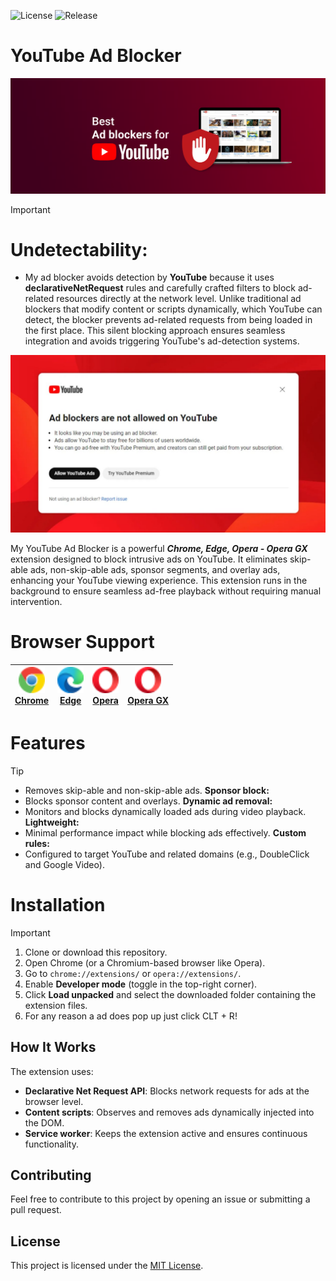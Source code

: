 ![License](https://img.shields.io/badge/License-MIT-blue) ![Release](https://img.shields.io/badge/Release-2.0.0-blue)
# YouTube Ad Blocker

![YT Logo](https://github.com/Pekadii/YouTube-Ad-Blocker/blob/main/Images/YT_Ad_Blocker.png)

> [!IMPORTANT]
> # Undetectability:
> - My ad blocker avoids detection by **YouTube** because it uses **declarativeNetRequest** rules and carefully crafted filters to block ad-related resources directly at the network level. Unlike traditional ad blockers that modify content or scripts dynamically, which YouTube can detect, the blocker prevents ad-related requests from being loaded in the first place. This silent blocking approach ensures seamless integration and avoids triggering YouTube's ad-detection systems.

![Bypass Logo](https://github.com/Pekadii/YouTube-Ad-Blocker/blob/main/Images/Not_detected.png)

My YouTube Ad Blocker is a powerful ***Chrome, Edge, Opera - Opera GX*** extension designed to block intrusive ads on YouTube. It eliminates skip-able ads, non-skip-able ads, sponsor segments, and overlay ads, enhancing your YouTube viewing experience. This extension runs in the background to ensure seamless ad-free playback without requiring manual intervention.


# Browser Support

| <a href="https://www.google.com/chrome/"><img src="./logos/chrome.svg" width="42px" /><br /><span>Chrome</span></a> | <a href="https://www.microsoft.com/edge"><img src="./logos/edge.svg" width="42px" /><br /><span>Edge</span></a> | <a href="https://www.opera.com/"><img src="./logos/opera.svg" width="42px" /><br /><span>Opera</span></a> | <a href="https://www.opera.com/gx"><img src="./logos/operagx.svg" width="42px" /><br /><span>Opera GX</span></a> |
| ---- | ---- | ---- | ---- |


# Features
> [!TIP]
> - Removes skip-able and non-skip-able ads.
> **Sponsor block:**
> - Blocks sponsor content and overlays.
> **Dynamic ad removal:**
> - Monitors and blocks dynamically loaded ads during video playback.
> **Lightweight:**
> - Minimal performance impact while blocking ads effectively.
> **Custom rules:**
> - Configured to target YouTube and related domains (e.g., DoubleClick and Google Video).

# Installation
> [!IMPORTANT]
> 1. Clone or download this repository.
> 2. Open Chrome (or a Chromium-based browser like Opera).
> 3. Go to `chrome://extensions/` or `opera://extensions/`.
> 4. Enable **Developer mode** (toggle in the top-right corner).
> 5. Click **Load unpacked** and select the downloaded folder containing the extension files.
> 6. For any reason a ad does pop up just click CLT + R!

## How It Works
The extension uses:
- **Declarative Net Request API**: Blocks network requests for ads at the browser level.
- **Content scripts**: Observes and removes ads dynamically injected into the DOM.
- **Service worker**: Keeps the extension active and ensures continuous functionality.


## Contributing
Feel free to contribute to this project by opening an issue or submitting a pull request.

## License
This project is licensed under the [MIT License](LICENSE).
